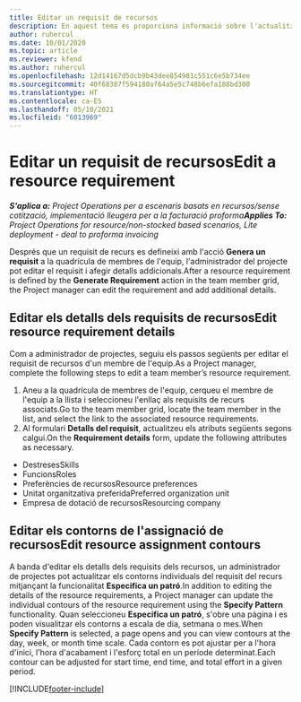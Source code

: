 ```yaml
---
title: Editar un requisit de recursos
description: En aquest tema es proporciona informació sobre l'actualització de la informació dels requisits dels recursos.
author: ruhercul
ms.date: 10/01/2020
ms.topic: article
ms.reviewer: kfend
ms.author: ruhercul
ms.openlocfilehash: 12d14167d5dcb9b43dee854981c551c6e5b734ee
ms.sourcegitcommit: 40f68387f594180af64a5e5c748b6efa188bd300
ms.translationtype: HT
ms.contentlocale: ca-ES
ms.lasthandoff: 05/10/2021
ms.locfileid: "6013969"
---
```

# <a name="edit-a-resource-requirement"></a><span data-ttu-id="495de-103">Editar un requisit de recursos</span><span class="sxs-lookup"><span data-stu-id="495de-103">Edit a resource requirement</span></span>

<span data-ttu-id="495de-104">_**S'aplica a:** Project Operations per a escenaris basats en recursos/sense cotització, implementació lleugera per a la facturació proforma_</span><span class="sxs-lookup"><span data-stu-id="495de-104">_**Applies To:** Project Operations for resource/non-stocked based scenarios, Lite deployment - deal to proforma invoicing_</span></span>

<span data-ttu-id="495de-105">Després que un requisit de recurs es defineixi amb l'acció **Genera un requisit** a la quadrícula de membres de l'equip, l'administrador del projecte pot editar el requisit i afegir detalls addicionals.</span><span class="sxs-lookup"><span data-stu-id="495de-105">After a resource requirement is defined by the **Generate Requirement** action in the team member grid, the Project manager can edit the requirement and add additional details.</span></span>

## <a name="edit-resource-requirement-details"></a><span data-ttu-id="495de-106">Editar els detalls dels requisits de recursos</span><span class="sxs-lookup"><span data-stu-id="495de-106">Edit resource requirement details</span></span>

<span data-ttu-id="495de-107">Com a administrador de projectes, seguiu els passos següents per editar el requisit de recursos d'un membre de l'equip.</span><span class="sxs-lookup"><span data-stu-id="495de-107">As a Project manager, complete the following steps to edit a team member’s resource requirement.</span></span>

1. <span data-ttu-id="495de-108">Aneu a la quadrícula de membres de l'equip, cerqueu el membre de l'equip a la llista i seleccioneu l'enllaç als requisits de recurs associats.</span><span class="sxs-lookup"><span data-stu-id="495de-108">Go to the team member grid, locate the team member in the list, and select the link to the associated resource requirements.</span></span>
2. <span data-ttu-id="495de-109">Al formulari **Detalls del requisit**, actualitzeu els atributs següents segons calgui.</span><span class="sxs-lookup"><span data-stu-id="495de-109">On the **Requirement details** form, update the following attributes as necessary.</span></span>

- <span data-ttu-id="495de-110">Destreses</span><span class="sxs-lookup"><span data-stu-id="495de-110">Skills</span></span>
- <span data-ttu-id="495de-111">Funcions</span><span class="sxs-lookup"><span data-stu-id="495de-111">Roles</span></span>
- <span data-ttu-id="495de-112">Preferències de recursos</span><span class="sxs-lookup"><span data-stu-id="495de-112">Resource preferences</span></span>
- <span data-ttu-id="495de-113">Unitat organitzativa preferida</span><span class="sxs-lookup"><span data-stu-id="495de-113">Preferred organization unit</span></span>
- <span data-ttu-id="495de-114">Empresa de dotació de recursos</span><span class="sxs-lookup"><span data-stu-id="495de-114">Resourcing company</span></span>

## <a name="edit-resource-assignment-contours"></a><span data-ttu-id="495de-115">Editar els contorns de l'assignació de recursos</span><span class="sxs-lookup"><span data-stu-id="495de-115">Edit resource assignment contours</span></span>

<span data-ttu-id="495de-116">A banda d'editar els detalls dels requisits dels recursos, un administrador de projectes pot actualitzar els contorns individuals del requisit del recurs mitjançant la funcionalitat **Especifica un patró**.</span><span class="sxs-lookup"><span data-stu-id="495de-116">In addition to editing the details of the resource requirements, a Project manager can update the individual contours of the resource requirement using the **Specify Pattern** functionality.</span></span> <span data-ttu-id="495de-117">Quan seleccioneu **Especifica un patró**, s'obre una pàgina i es poden visualitzar els contorns a escala de dia, setmana o mes.</span><span class="sxs-lookup"><span data-stu-id="495de-117">When **Specify Pattern** is selected, a page opens and you can view contours at the day, week, or month time scale.</span></span> <span data-ttu-id="495de-118">Cada contorn es pot ajustar per a l'hora d'inici, l'hora d'acabament i l'esforç total en un període determinat.</span><span class="sxs-lookup"><span data-stu-id="495de-118">Each contour can be adjusted for start time, end time, and total effort in a given period.</span></span>

[!INCLUDE[footer-include](../includes/footer-banner.md)]